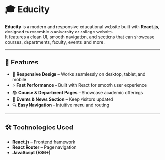 # 🎓 Educity

**Educity** is a modern and responsive educational website built with **React.js**, designed to resemble a university or college website.  
It features a clean UI, smooth navigation, and sections that can showcase courses, departments, faculty, events, and more.

---

## 🚀 Features
- 🎨 **Responsive Design** – Works seamlessly on desktop, tablet, and mobile
- ⚡ **Fast Performance** – Built with React for smooth user experience
- 📚 **Course & Department Pages** – Showcase academic offerings
- 📰 **Events & News Section** – Keep visitors updated
- 🔍 **Easy Navigation** – Intuitive menu and routing

---

## 🛠️ Technologies Used
- **React.js** – Frontend framework
- **React Router** – Page navigation
- **JavaScript (ES6+)**
